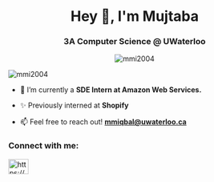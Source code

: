 <h1 align="center">Hey 👋, I'm Mujtaba</h1>
<h3 align="center">3A Computer Science @ UWaterloo</h3>

<p align="center"> <img src="https://media2.giphy.com/media/v1.Y2lkPTc5MGI3NjExY2Q0bWJlZnEybHR2eGdzd2QyMDhjdDAzZXgycjg4Z28yb2w2YXdvdiZlcD12MV9pbnRlcm5hbF9naWZfYnlfaWQmY3Q9Zw/QXwtfadqo7wbfmT46H/giphy.gif" alt="mmi2004" /> </p>

<p align="left"> <img src="https://komarev.com/ghpvc/?username=mmi2004&label=Profile%20views&color=0e75b6&style=flat" alt="mmi2004" /> </p>

- 🌱 I’m currently a **SDE Intern at Amazon Web Services.**

- ✨ Previously interned at **Shopify**

- 📫 Feel free to reach out! **mmiqbal@uwaterloo.ca**

<h3 align="left">Connect with me:</h3>
<p align="left">
<a href="https://linkedin.com/in/https://www.linkedin.com/in/muhammad-mujtaba-iqbal-937566236/" target="blank"><img align="center" src="https://raw.githubusercontent.com/rahuldkjain/github-profile-readme-generator/master/src/images/icons/Social/linked-in-alt.svg" alt="https://www.linkedin.com/in/muhammad-mujtaba-iqbal-937566236/" height="30" width="40" /></a>
</p>
